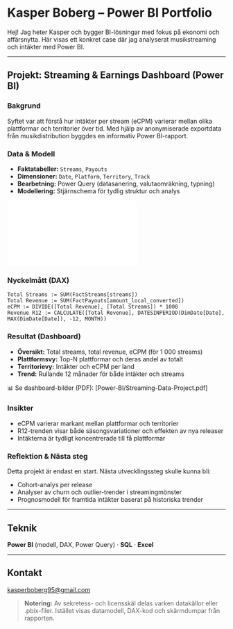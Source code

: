 # Kasper Boberg – Power BI Portfolio

Hej! Jag heter Kasper och bygger BI-lösningar med fokus på ekonomi och affärsnytta. Här visas ett konkret case där jag analyserat musikstreaming och intäkter med Power BI.

---

## Projekt: Streaming & Earnings Dashboard (Power BI)

### Bakgrund
Syftet var att förstå hur intäkter per stream (eCPM) varierar mellan olika plattformar och territorier över tid. Med hjälp av anonymiserade exportdata från musikdistribution byggdes en informativ Power BI-rapport.

### Data & Modell
- **Faktatabeller:** `Streams`, `Payouts`
- **Dimensioner:** `Date`, `Platform`, `Territory`, `Track`
- **Bearbetning:** Power Query (datasanering, valutaomräkning, typning)
- **Modellering:** Stjärnschema för tydlig struktur och analys

![Data Management via SQL](Power-BI-Portfolio/Streaming-Data-Dashboard/Power-BI/Streaming_Data_Project.pdf)

### Nyckelmått (DAX)
```DAX
Total Streams := SUM(FactStreams[streams])
Total Revenue := SUM(FactPayouts[amount_local_converted])
eCPM := DIVIDE([Total Revenue], [Total Streams]) * 1000
Revenue R12 := CALCULATE([Total Revenue], DATESINPERIOD(DimDate[Date], MAX(DimDate[Date]), -12, MONTH))
```

### Resultat (Dashboard)
- **Översikt:** Total streams, total revenue, eCPM (för 1 000 streams)
- **Plattformsvy:** Top-N plattformar och deras andel av totalt
- **Territorievy:** Intäkter och eCPM per land
- **Trend:** Rullande 12 månader för både intäkter och streams

📊 Se dashboard-bilder (PDF): [Power-BI/Streaming-Data-Project.pdf]

### Insikter
- eCPM varierar markant mellan plattformar och territorier
- R12-trenden visar både säsongsvariationer och effekten av nya releaser
- Intäkterna är tydligt koncentrerade till få plattformar

### Reflektion & Nästa steg
Detta projekt är endast en start. Nästa utvecklingssteg skulle kunna bli:
- Cohort-analys per release
- Analyser av churn och outlier-trender i streamingmönster
- Prognosmodell för framtida intäkter baserat på historiska trender

---

## Teknik
**Power BI** (modell, DAX, Power Query) · **SQL** · **Excel**

---

## Kontakt
kasperboberg95@gmail.com

> **Notering:** Av sekretess- och licensskäl delas varken datakällor eller .pbix-filer. Istället visas datamodell, DAX-kod och skärmdumpar från rapporten.
